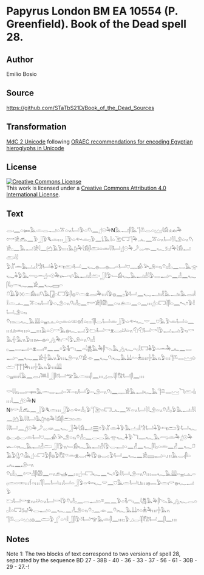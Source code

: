 # Papyrus London BM EA 10554 (P. Greenfield). Book of the Dead spell 28.

## Author 

Emilio Bosio

## Source 

https://github.com/STaTbS21D/Book_of_the_Dead_Sources

## Transformation 

[MdC 2 Unicode](https://statbs21d.github.io/mdc2unicode.html) following [ORAEC recommendations for encoding Egyptian hieroglyphs in Unicode](https://github.com/oraec/recommendations-encoding-hieroglyphs)

## License 

<a rel="license" href="http://creativecommons.org/licenses/by/4.0/"><img alt="Creative Commons License" style="border-width:0" src="https://i.creativecommons.org/l/by/4.0/88x31.png" /></a><br />This work is licensed under a <a rel="license" href="http://creativecommons.org/licenses/by/4.0/">Creative Commons Attribution 4.0 International License</a>.

## Text 

<hiero><rubrum>𓂋𓏤𓈖𓏏𓍃𓅓𓏛𓂋𓂝𓏏𓎁𓏏𓏭𓂡𓅱𓏏𓄣𓏤</rubrum>𓈖𓊨𓇳𓅆N𓅓𓂝𓋴𓅓𓊹𓌨𓂋𓏏𓈉𓇋𓀁𓃭𓏤𓅆<br>
𓏌𓎡𓀀𓃹𓈖𓅱𓃀𓅱𓆰𓏛𓏥𓃀𓅱𓏏𓆜𓏛𓊪𓅱𓈖𓌰𓅓𓇋𓏏𓌩𓉐𓊹𓅆𓂜𓈖𓎁𓏏𓏭𓂡𓍘𓇋𓄂𓏏𓏭𓄣𓏤𓀀𓊪𓈖𓅓𓂝𓀀𓇋𓈖𓂚𓄿𓅱𓏤𓏥𓅓𓉺𓏤𓅆𓇋𓀁𓋴𓂧𓏏𓏛𓇋𓇋𓂡𓊨𓇳𓅆𓌳𓂂𓂂𓁺𓈖𓆑𓃫𓅆𓇋𓀁𓂝𓂧𓇋𓇋<br>
𓅱𓀣𓏛𓅓𓐟𓏤𓎛𓀝𓂡𓇓𓅱𓄞𓂧𓂡𓈖𓆑𓐍𓂋𓐍𓂋𓏏𓂡𓈞𓊃𓀉𓅪𓄂𓏏𓏭𓄣𓏤𓁐𓊪𓈖𓂋𓅓𓁿𓆑𓇓𓅱𓅓𓂺𓏛𓊨𓏏𓇳𓅆𓆱𓏏𓏤𓄹𓅓𓂝𓁐𓂧𓃀𓎛𓅱𓄑𓀁𓆑𓅓𓂝𓁐𓇋𓅱𓂋𓂝𓏏𓈖𓁐𓈖𓆑𓋴𓇋𓊪𓏛𓆑𓈖𓀀𓈖𓆑𓈙𓏏<br>
𓍔𓄿𓅱𓏴𓏛𓀁𓏥𓄣𓏤𓅓𓉗𓏏𓉐𓅱𓋴𓐍𓎺𓏛𓁷𓂋𓏤𓅆𓏥𓇋𓅱𓐍𓈖𓊪𓅱𓂡𓈖𓆑𓂝𓏤𓁐𓅓𓂝𓏤𓏤𓅓𓂋𓏤𓎛𓎛𓏛𓂜𓈖𓎁𓏏𓏭𓂡𓅱𓏏𓄂𓏏𓏭𓄣𓏤𓁐𓊪𓈖𓏌𓎡𓀀𓋴𓏃𓈖𓏏𓏭𓂉𓏛𓈖𓏏𓈖𓏥𓊨𓏏𓉐𓍘𓋴𓏏𓈖𓍇𓏌𓅱𓎛𓂡𓄂𓏏𓏭<br>
𓄣𓏥𓂋𓆑𓅓𓇏𓏏𓈇𓏤𓊵𓏏𓊪𓏛𓏏𓏒𓊖𓆳𓏏𓏥𓄊𓋴𓂋𓂡𓏛𓃀𓅱𓏏𓆜𓆑𓎟𓈖𓈞𓅓𓅱𓏛𓂡𓏏𓈖𓏥𓂓𓏤𓏛𓏥𓏏𓈖𓏥𓄿𓏏𓇳𓎡𓅓𓐍𓆑𓂝𓅱𓂬𓂡𓎡𓁷𓂋𓏤𓄖𓏏𓏭𓄇𓄇𓂡𓎡𓇋𓅱𓂝𓂝𓏤𓅱𓏭𓎡𓅓𓏶𓅓𓏭𓅱𓏥𓆱𓐍𓏏𓂻𓅆𓏤𓎡𓇋𓅱𓄂𓏏𓏭𓄣𓏤𓁐<br>
𓊪𓈖𓂋𓂝𓏏𓁷𓂋𓏤𓎼𓈖𓈖𓏌𓅱𓌟𓏤𓍼𓏤𓈖𓏏𓇋𓆣𓅓𓅆𓋴𓌫𓅓𓂻𓆑𓏏𓊪𓎛𓉐𓇓𓅱𓏏𓏛𓅆𓂜𓈖𓂋𓂝𓏏𓈖𓆑𓈖𓀀𓏶𓅓𓏭𓅱𓏥𓄂𓏏𓏭𓄣𓀀𓁹𓈖𓆑𓄣𓏤𓆑𓅓𓍑𓍑𓏌𓏏𓇔𓏤𓏥𓏶𓅓𓏭𓅱𓏥𓊹𓌨𓂋𓈉𓇷𓂧𓊹𓊹𓊹𓅆𓏥𓏶𓅓𓏭𓅱𓏥𓇏<br>
𓏏𓈇𓏤𓏥𓇋𓄿𓈖𓂋𓏤𓆙𓎛𓃀𓋴𓍱𓂡𓅠𓅓𓏛𓏥𓋴𓈖𓏥𓈎𓂋𓇋𓋴𓀗𓂡𓋴𓈖𓏥<br>
<br>
<rubrum>𓎡𓇋𓇋𓏭𓂋𓏤𓏏𓍃𓅓𓏛𓂋𓂝𓏏𓎁𓏏𓏭𓂡𓅱𓏏𓄂𓏏𓏭𓄣𓏤𓈖𓊃𓀀𓅓𓂝𓆑𓅓𓊹𓌨𓂋𓈉𓆓𓂧𓌃𓏤𓏥𓇋𓈖</rubrum>𓊨𓇳𓅆N<br>
N𓏌𓎡𓁐𓃹𓈖𓃀𓅱𓆰𓏛𓏥𓃀𓅱𓏏𓆜𓁐𓊪𓅱𓊹𓌩𓏏𓉐𓂜𓈖𓎁𓏏𓏭𓂡𓍘𓇋𓄂𓏏𓏭𓄣𓁐𓊪𓅱𓅓𓂝𓁐𓇋𓈖𓂚𓄿𓇋𓇋𓂡𓅓𓉺𓏌𓊖𓅆𓇋𓀁𓋴𓂧𓏏𓏛<br>
𓇋𓇋𓂡𓈖𓊨𓇳𓅆𓌳𓂂𓂂𓁺𓈖𓆑𓃀𓅆𓇋𓀁𓂝𓈗𓏌𓅱𓀣𓏛𓇓𓅱𓅓𓐟𓏤𓎛𓀝𓂡𓇓𓅱𓄞𓂧𓅱𓂡𓆑𓐍𓂋𓐍𓂋𓏛𓂡𓈞𓊃𓀉𓅪𓄂𓏏𓏭𓄣𓁐𓊪𓈖𓂋𓂋𓅓𓁿𓆑𓇓𓅱𓆓𓊃𓆑𓅓𓂺𓏛𓅆𓊨𓇳𓅆<br>
𓆱𓏏𓏤𓆑𓅓𓂝𓁐𓂧𓃀𓎛𓅱𓏭𓄑𓀁𓆑𓅓𓂝𓁐𓇋𓅱𓂋𓂝𓏏𓈖𓁐𓈖𓆑𓋴𓇋𓊪𓏏𓏛𓈖𓁐𓈖𓆑𓍔𓄿𓅱𓊮𓄣𓏤𓅓𓊨𓏏𓉐𓅱𓋴𓐍𓅱𓀗𓎺𓏛𓁷𓂋𓏤𓅆𓇋𓅱𓐍𓂋𓊪𓅱𓂡𓈖𓆑𓈖𓀀𓈙𓂝𓏏𓈒𓏥𓅓𓂋𓏤𓋴𓏏𓂜𓈖𓄂𓏏𓏭<br>
𓄣𓏤𓁐𓊪𓈖𓏌𓎡𓁐𓋴𓏃𓈖𓏏𓏭𓂉𓊛𓈖𓏥𓊨𓏏𓉐𓆑𓈖𓍇𓏌𓅱𓎛𓂡𓄂𓏏𓏭𓄣𓏥𓂋𓆑𓅓𓇏𓏏𓈇𓏤𓊵𓏏𓊪𓏛𓏏𓏒𓏥𓆳𓏏𓏥𓄊𓋴𓂋𓂡𓏥𓂡𓏏𓃀𓅱𓏏𓆜𓆑𓎟𓈖𓈞𓅓𓏛𓂡𓂓𓏤𓏥𓐍𓂋𓅱𓏛𓏤𓎡𓐍𓆑𓂝𓅱<br>
𓂬𓂡𓎡𓁷𓏭𓏤𓄖𓏏𓏭𓂡𓎡𓇋𓅱𓄣𓏤𓁐𓊪𓈖𓂋𓂝𓏏𓎼𓈖𓈖𓅱𓏏𓌟𓏤𓍼𓏤𓈖𓇋𓆣𓅓𓅆𓋴𓌫𓅓𓂻𓆑𓂋𓏏𓊪𓎛𓏏𓉐𓃫𓅆𓂋𓂝𓏏𓈖𓆑𓈖𓁐𓄂𓏏𓏭𓄣𓊪𓈖𓁹𓈖𓄣𓏤𓆑𓅓𓍑𓍑𓏌𓏏𓇔𓅆𓏥𓏶𓅓𓏭<br>
𓊹𓌨𓂋𓏏𓈉𓐍𓈖𓂧𓅱𓂾𓏏𓄹𓎛𓃀𓋴𓅱𓍱𓂡𓅠𓅓𓏛𓋴𓈖𓏥𓊪𓅱𓈎𓂋𓇋𓋴𓀗𓂡𓈖𓋴𓈖𓏥<br></hiero>

## Notes 

Note  1: The two blocks of text correspond to two versions of spell 28, separated by the sequence BD 27 - 38B - 40 - 36 - 33 - 37 - 56 - 61 - 30B - 29 - 27.-!